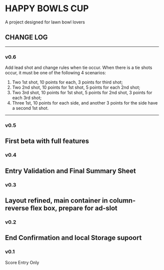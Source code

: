 # HAPPY BOWLS CUP
A project designed for lawn bowl lovers

## CHANGE LOG
---
### v0.6
Add lead shot and change rules when tie occur.
When there is a tie shots occur, it must be one of the following 4 scenarios:
1. Two 1st shot, 10 points for each, 3 points for third shot;
2. Two 2nd shot, 10 points for 1st shot, 5 points for each 2nd shot;
3. Two 3rd shot, 10 points for 1st shot, 5 points for 2nd shot, 3 points for each 3rd shot;
4. Three 1st, 10 points for each side, and another 3 points for the side have a second 1st shot.
---
### v0.5
First beta with full features
---
### v0.4
Entry Validation and Final Summary Sheet  
---
### v0.3
Layout refined, main container in column-reverse flex box, prepare for ad-slot    
---
### v0.2
End Confirmation and local Storage supoort 
---
### v0.1
Score Entry Only                                                         
